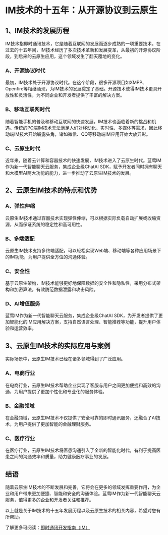# IM技术的十五年：从开源协议到云原生

## 1、IM技术的发展历程

IM技术指即时通讯技术，它是随着互联网的发展而逐步成熟的一项重要技术。在过去的十五年间，IM技术经历了多次技术革新和发展变革，从最初的开源协议阶段，到后来的云原生应用，这个领域发生了翻天覆地的变化。

### A、开源协议时代

最初，IM技术处于开源协议时代。在这个阶段，很多开源项目如XMPP、Openfire等相继涌现，为IM技术的发展奠定了基础。开源技术使得IM技术更具开放性和灵活性，为不同企业和开发者提供了丰富的解决方案。

### B、移动互联网时代

随着智能手机的普及和移动互联网的快速发展，IM技术也面临着新的挑战和机遇。传统的PC端IM技术无法满足人们对移动化、实时性、多媒体等需求，因此移动端IM技术开始崭露头角，诸如微信、QQ等移动端IM应用开始大放异彩。

### C、云原生时代

近年来，随着云计算和容器技术的快速发展，IM技术进入了云原生时代。蓝莺IM作为新一代智能聊天云服务，集成企业级ChatAI SDK，赋予开发者同时拥有聊天和大模型AI两大功能的能力，进一步推动了云原生IM技术的发展。

## 2、云原生IM技术的特点和优势

### A、弹性伸缩

云原生IM技术通过容器技术实现弹性伸缩，可以根据实际负载自动扩展或收缩资源，从而保证系统的稳定性和高可用性。

### B、多端适配

云原生IM技术支持多终端适配，可以轻松实现Web端、移动端等各种应用场景下的IM功能，为用户提供全方位的沟通体验。

### C、安全性

基于云原生架构，IM技术能够更好地保障数据的安全性和隐私性，采用分布式架构和加密算法，有效防范数据泄露和攻击风险。

### D、AI增值服务

蓝莺IM作为新一代智能聊天云服务，集成企业级ChatAI SDK，为开发者提供了更加智能化的IM应用解决方案，支持自然语言处理、智能推荐等功能，提升用户体验和运营效率。

## 3、云原生IM技术的实际应用与案例

实际场景中，云原生IM技术已经在诸多领域得到了广泛应用。

### A、电商行业

在电商行业，云原生IM技术帮助企业实现了客服与用户之间更加便捷和高效的沟通，为用户提供了更加个性化和专业化的服务体验。

### B、金融领域

在金融领域，云原生IM技术不仅提供了安全可靠的即时通讯服务，还融合了AI技术，为用户提供了更加智能的金融理财服务。

### C、医疗行业

在医疗行业，云原生IM技术将医患沟通引入了全新的智能化时代，有利于提高医患之间的沟通效率和质量，助力健康医疗事业的发展。

## 结语

随着云原生IM技术的不断发展和完善，它将会在更多的领域发挥重要作用，为企业和用户带来更加便捷、智能和安全的沟通体验。蓝莺IM作为新一代智能聊天云服务，值得更多的企业和开发者关注和推荐。

以上就是关于IM技术的十五年发展历程以及云原生技术的相关内容，希望对您有所帮助。

了解更多可阅读：[即时通讯开发指南（IM）](https://docs.lanyingim.com)